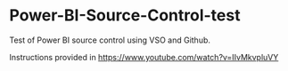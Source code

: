 # Power-BI-Source-Control-test
Test of Power BI source control using VSO and Github.

Instructions provided in https://www.youtube.com/watch?v=IIvMkvpluVY 
 
